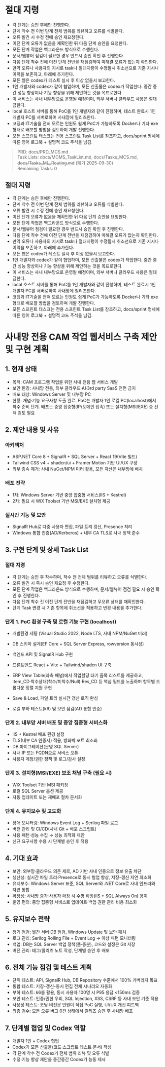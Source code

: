 # 절대 지령
- 각 단계는 승인 후에만 진행한다.
- 단계 착수 전 이번 단계 전체 범위를 리뷰하고 오류를 식별한다.
- 오류 발견 시 수정 전에 승인 재요청한다.
- 이전 단계 오류가 없음을 재확인한 뒤 다음 단계 승인을 요청한다.
- 모든 단계 작업은 백그라운드 방식으로 수행한다.
- 문서/웹뷰어 점검이 필요한 경우 반드시 승인 확인 후 진행한다.
- 다음 단계 착수 전에 이전 단계 전반을 재점검하여 미해결 오류가 없는지 확인한다.
- 만약 오류나 사용자의 지시로 task나 절대지령이 수정될시 취소선으로 기존 지시나 이력을 보존하고, 아래에 추가한다.
- 모든 웹은 codex가 테스트 실시 후 이상 없을시 보고한다.
- 1인 개발자와 codex가 같이 협업하며, 모든 산출물은 codex가 작업한다. 중간 중간 성능 향상이나 기능 향상을 위해 제안하는 것을 목표로한다.
- 이 서비스는 사내 내부망으로 운영될 예정이며, 외부 서버나 클라우드 사용은 절대 금한다.
- local 호스트 서버를 통해 PoC를 1인 개발자와 같이 진행하며, 테스트 완료시 1인 개발자 PC를 서버로하여 사내망에 릴리즈한다.
- 코딩과 IT기술을 전혀 모르는 인원도 쉽게 PoC가 가능하도록 Docker나 기타 exe 형태로 배포할 방법을 검토하며 개발 진행한다.
- 모든 스프린트 태스크는 전용 스프린트 Task List를 참조하고, docs/sprint 명세에 따른 영어 로그북 + 설명적 코드 주석을 남김.

> PRD: docs/PRD_MCS.md  
> Task Lists: docs/MCMS_TaskList.md, docs/Tasks_MCS.md, ~~docs/Tasks_ML_Routing.md~~ (폐기 2025-09-30)  
> Remaining Tasks: 0

## 절대 지령
- 각 단계는 승인 후에만 진행한다.
- 단계 착수 전 이번 단계 전체 범위를 리뷰하고 오류를 식별한다.
- 오류 발견 시 수정 전에 승인 재요청한다.
- 이전 단계 오류가 없음을 재확인한 뒤 다음 단계 승인을 요청한다.
- 모든 단계 작업은 백그라운드 방식으로 수행한다.
- 문서/웹뷰어 점검이 필요한 경우 반드시 승인 확인 후 진행한다.
- 다음 단계 착수 전에 이전 단계 전반을 재점검하여 미해결 오류가 없는지 확인한다.
- 만약 오류나 사용자의 지시로 task나 절대지령이 수정될시 취소선으로 기존 지시나 이력을 보존하고, 아래에 추가한다.
- 모든 웹은 codex가 테스트 실시 후 이상 없을시 보고한다.
- 1인 개발자와 codex가 같이 협업하며, 모든 산출물은 codex가 작업한다. 중간 중간 성능 향상이나 기능 향상을 위해 제안하는 것을 목표로한다.
- 이 서비스는 사내 내부망으로 운영될 예정이며, 외부 서버나 클라우드 사용은 절대 금한다.
- local 호스트 서버를 통해 PoC를 1인 개발자와 같이 진행하며, 테스트 완료시 1인 개발자 PC를 서버로하여 사내망에 릴리즈한다.
- 코딩과 IT기술을 전혀 모르는 인원도 쉽게 PoC가 가능하도록 Docker나 기타 exe 형태로 배포할 방법을 검토하며 개발 진행한다.
- 모든 스프린트 태스크는 전용 스프린트 Task List를 참조하고, docs/sprint 명세에 따른 영어 로그북 + 설명적 코드 주석을 남김.
# 사내망 전용 CAM 작업 웹서비스 구축 제안 및 구현 계획

## 1. 현재 상태
- 목적: CAM 프로그램 작업을 위한 사내 전용 웹 서비스 개발
- 보안 환경: 사내망 전용, 외부 클라우드·AI·3rd party SaaS 전면 금지
- 배포 대상: Windows Server 및 내부망 PC
- 현황: 개념·기능 요구사항 도출 완료. PoC는 개발자 1인 로컬 PC(localhost)에서 착수 준비 단계. 배포는 중앙 집중형(IP/도메인 접속) 또는 설치형(MSI/EXE) 중 선택 검토 필요

## 2. 제안 내용 및 사유
### 아키텍처
- ASP.NET Core 8 + SignalR + SQL Server + React 19(Vite 빌드)
- Tailwind CSS v4 + shadcn/ui + Framer Motion 기반 UI/UX 구성
- 외부 종속 제거: 사내 NuGet/NPM 미러 활용, 모든 자산은 내부망에 배치

### 배포 전략
- 1차: Windows Server 기반 중앙 집중형 서비스(IIS + Kestrel)
- 2차: 필요 시 WiX Toolset 기반 MSI/EXE 설치형 제공

### 실시간 기능 및 보안
- SignalR Hub로 다중 사용자 편집, 파일 트리 갱신, Presence 처리
- Windows 통합 인증(AD/Kerberos) + 내부 CA TLS로 사내 정책 준수

## 3. 구현 단계 및 상세 Task List
### 절대 지령
- 각 단계는 승인 후 착수하며, 착수 전 전체 범위를 리뷰하고 오류를 식별한다.
- 오류 발견 시 즉시 승인 재요청 후 수정한다.
- 모든 단계 작업은 백그라운드 방식으로 수행하며, 문서/웹뷰어 점검 필요 시 승인 확인 후 진행한다.
- 다음 단계 착수 전 이전 단계 전반을 재점검하고 무오류 상태를 재확인한다.
- 단계·Task 변경 시 기존 항목에 취소선을 적용하고 변경 내용을 추가한다.

### 단계 1. PoC 환경 구축 및 로컬 기능 구현 (localhost)
- 개발환경 세팅 (Visual Studio 2022, Node LTS, 사내 NPM/NuGet 미러)
- DB 스키마 설계(EF Core + SQL Server Express, rowversion 동시성)
- 백엔드 API 및 SignalR Hub 구현
- 프론트엔드 React + Vite + Tailwind/shadcn UI 구축

- ERP View Table(좌측 패널)에서 작업할당 대기 품목 리스트를 제공하고, Item_CD·착수상태(착수/미착수/Null)·Res_CD 등 핵심 필드를 노출하며 항목별 드롭다운 정렬 지원 구현

- Save & Load, 파일 트리 실시간 갱신 로직 완성
- 로컬 부하 테스트(k6) 및 보안 점검(AD 통합 인증)

### 단계 2. 내부망 서버 배포 및 중앙 집중형 서비스화
- IIS + Kestrel 배포 환경 설정
- TLS(내부 CA 인증서) 적용, 방화벽 포트 최소화
- DB 마이그레이션(운영 SQL Server)
- 사내 IP 또는 FQDN으로 서비스 오픈
- 사용자 계정/권한 정책 및 로그/감사 설정

### 단계 3. 설치형(MSI/EXE) 보조 채널 구축 (필요 시)
- WiX Toolset 기반 MSI 패키징
- 로컬 SQL Server 옵션 제공
- 자동 업데이트 또는 재배포 절차 문서화

### 단계 4. 유지보수 및 고도화
- 장애 모니터링: Windows Event Log + Serilog 파일 로그
- 버전 관리 및 CI/CD(사내 Git + 배포 스크립트)
- 사용 패턴·성능 수집 → 성능 최적화 제안
- 신규 요구사항 수용 시 단계별 승인 후 적용

## 4. 기대 효과
- 보안: 외부망·클라우드 의존 제로, AD 기반 사내 인증으로 정보 유출 차단
- 생산성: 실시간 파일 트리·Presence로 동시 협업 향상, 저장-갱신 지연 최소화
- 유지보수: Windows Server 표준, SQL Server와 .NET Core로 사내 인프라와 자연 통합
- 확장성: 사내망 증가·사용자 확장 시 수평 확장(IIS + SQL Always On) 용이
- 운영 편의: 중앙 집중형 서비스로 업데이트·백업·권한 관리 비용 최소화

## 5. 유지보수 전략
- 정기 점검: 월간 서버·DB 점검, Windows Update 및 보안 패치
- 로그 관리: Serilog Rolling File + Event Log → 이상 패턴 모니터링
- 백업: DB는 SQL Server 백업 정책(풀·증분), 코드와 설정은 Git 저장
- 버전 관리: 태그/릴리즈 노트 작성, 단계별 승인 후 배포

## 6. 전체 기능 점검 및 테스트 계획
- 단위 테스트: API, SignalR Hub, DB Repository 수준에서 100% 커버리지 목표
- 통합 테스트: 저장-갱신-동시 편집 전체 시나리오 자동화
- 부하 테스트: k6를 활용, 동시 사용자 100명 시 P95 응답 <150ms 검증
- 보안 테스트: 인증/권한 우회, SQL Injection, XSS, CSRF 등 사내 보안 기준 적용
- 사용성 테스트: 코딩 비전문 인원이 직접 PoC 실행, UI/UX 개선 피드백
- 최종 검수: 모든 오류·버그 0건 상태에서 릴리즈 승인 후 사내망 배포

## 7. 단계별 협업 및 Codex 역할
- 개발자 1인 + Codex 협업
- Codex가 모든 산출물(코드·스크립트·테스트·문서) 작성
- 각 단계 착수 전 Codex가 전체 범위 리뷰 및 오류 식별
- 수정·기능 향상 제안을 중간중간 Codex가 능동 제시

